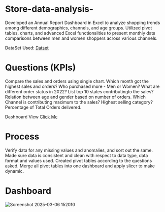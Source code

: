 # Store-data-analysis-
Developed an Annual Report Dashboard in Excel to analyze shopping trends among different demographics, channels, and age groups. Utilized pivot tables, charts, and advanced Excel functionalities to present monthly data comparisons between men and women shoppers across various channels.

DataSet Used: 
<a href="https://github.com/gomkalevaishnavi/Store-data-analysis-/blob/main/Store%20Annual%20Report.xlsx"> Datset </a>
# Questions (KPIs)
Compare the sales and orders using single chart.
Which month got the highest sales and orders?
Who purchased more - Men or Women?
What are different order status in 2022?
List top 10 states contributingto the sales?
Relation between age and gender based on number of orders.
Which Channel is contributing maximum to the sales?
Highest selling category?
Percentage of Total Orders delivered.

Dashboard View <a href ="https://github.com/gomkalevaishnavi/Store-data-analysis-/blob/main/Screenshot%202025-03-06%20152010.png">Click Me</a>


 # Process
  Verify data for any missing values and anomalies, and sort out the same.
  Made sure data is consistent and clean with respect to data type, data format and values used.
  Created pivot tables according to the questions asked.
  Merge all pivot tables into one dashboard and apply slicer to make dynamic.

  # Dashboard
  
 ![Screenshot 2025-03-06 152010](https://github.com/user-attachments/assets/b0fdd194-f277-4b40-bd49-5c606c1a3708)



